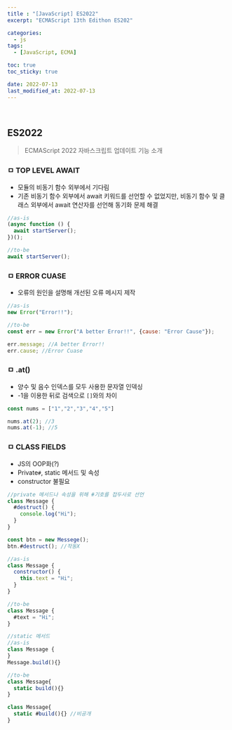 ```yaml
---
title : "[JavaScript] ES2022"
excerpt: "ECMAScript 13th Edithon ES202"

categories:
  - js
tags:
  - [JavaScript, ECMA]

toc: true
toc_sticky: true

date: 2022-07-13
last_modified_at: 2022-07-13
---
```

<br>

## ES2022

> ECMAScript 2022 자바스크립트 업데이트 기능 소개

### ㅁ TOP LEVEL AWAIT

- 모듈의 비동기 함수 외부에서 기다림
- 기존 비동기 함수 외부에서 await 키워드를 선언할 수 없었지만, 비동기 함수 및 클래스 외부에서 await 연산자를 선언해 동기화 문제 해결

```js
//as-is
(async function () {
  await startServer();
})();

//to-be
await startServer();
```

### ㅁ ERROR CUASE
- 오류의 원인을 설명해 개선된 오류 메시지 제작

```js
//as-is
new Error("Error!!");

//to-be
const err = new Error("A better Error!!", {cause: "Error Cause"});

err.message; //A better Error!!
err.cause; //Error Cuase
```

### ㅁ .at()
- 양수 및 음수 인덱스를 모두 사용한 문자열 인덱싱
- -1을 이용한 뒤로 검색으로 `[]`와의 차이

```js
const nums = ["1","2","3","4","5"]

nums.at(2); //3
nums.at(-1); //5
```

### ㅁ CLASS FIELDS
- JS의 OOP화(?)
- Private`#`, static 메서드 및 속성
- constructor 불필요

```js
//private 메서드나 속성을 위해 #기호를 접두사로 선언
class Message {
  #destruct() {
    console.log("Hi");
  }
}

const btn = new Messege();
btn.#destruct(); //작동X

//as-is
class Message {
  constructor() {
    this.text = "Hi";
  }
}

//to-be
class Message {
  #text = "Hi";
}
```

```js
//static 메서드
//as-is
class Message {
}
Message.build(){}

//to-be
class Message{
  static build(){}
}

class Message{
  static #build(){} //비공개
}
```